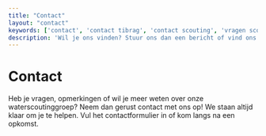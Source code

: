 ```yaml
---
title: "Contact"
layout: "contact"
keywords: ['contact', 'contact tibrag', 'contact scouting', 'vragen scouting', 'vragen tibrag', 'opmerkingen', 'contactformulier', 'e-mail tibrag', 'email scouting tibrag', 'bericht scouting tibrag']
description: 'Wil je ons vinden? Stuur ons dan een bericht of vind ons adres hier!'
---
```


# Contact

Heb je vragen, opmerkingen of wil je meer weten over onze waterscoutinggroep? Neem dan gerust contact met ons op! We staan altijd klaar om je te helpen. Vul het contactformulier in of kom langs na een opkomst.
